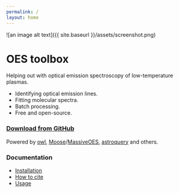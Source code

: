 ```yaml
---
permalink: /
layout: home
---
```


![an image alt text]({{ site.baseurl }}/assets/screenshot.png)


# OES toolbox
Helping out with optical emission spectroscopy of low-temperature plasmas.

- Identifying optical emission lines.
- Fitting molecular spectra.
- Batch processing.
- Free and open-source.

### [**Download from GitHub**](https://github.com/Julian-Held/OES-toolbox/releases/latest)


Powered by [owl](https://github.com/Julian-Held/owl), [Moose](https://github.com/AntoineTUE/Moose)/[MassiveOES](https://bitbucket.org/OES_muni/massiveoes), [astroquery](https://github.com/astropy/astroquery) and others.   


### Documentation
* [Installation](https://github.com/Julian-Held/OES-toolbox/wiki/Installation)
* [How to cite](https://github.com/Julian-Held/OES-toolbox/wiki/How-to-cite)
* [Usage](https://github.com/Julian-Held/OES-toolbox/wiki/Usage)
